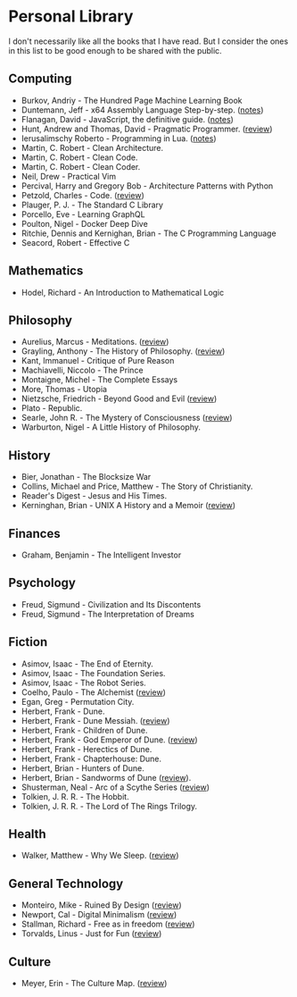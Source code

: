 # Personal Library

I don't necessarily like all the books that I have read. But I consider the
ones in this list to be good enough to be shared with the public.

## Computing

- Burkov, Andriy - The Hundred Page Machine Learning Book
- Duntemann, Jeff - x64 Assembly Language Step-by-step. ([notes](assorted/library/x64-assembly-language/index.md))
- Flanagan, David - JavaScript, the definitive guide. ([notes](assorted/library/javascript-the-definitive-guide/index.md))
- Hunt, Andrew and Thomas, David - Pragmatic Programmer. ([review](assorted/library/pragmatic-programmer/index.md))
- Ierusalimschy Roberto - Programming in Lua. ([notes](assorted/library/programming-in-lua/index.md))
- Martin, C. Robert - Clean Architecture.
- Martin, C. Robert - Clean Code.
- Martin, C. Robert - Clean Coder.
- Neil, Drew - Practical Vim
- Percival, Harry and Gregory Bob - Architecture Patterns with Python
- Petzold, Charles - Code. ([review](assorted/library/code/index.md))
- Plauger, P. J. - The Standard C Library
- Porcello, Eve - Learning GraphQL
- Poulton, Nigel - Docker Deep Dive
- Ritchie, Dennis and Kernighan, Brian - The C Programming Language
- Seacord, Robert - Effective C

## Mathematics

- Hodel, Richard - An Introduction to Mathematical Logic

## Philosophy

- Aurelius, Marcus - Meditations. ([review](assorted/library/meditations-marcus-aurelius/index.md))
- Grayling, Anthony - The History of Philosophy. ([review](assorted/library/history-of-philosophy-grayling/index.md))
- Kant, Immanuel - Critique of Pure Reason
- Machiavelli, Niccolo - The Prince
- Montaigne, Michel - The Complete Essays
- More, Thomas - Utopia
- Nietzsche, Friedrich - Beyond Good and Evil ([review](assorted/library/beyond-good-and-evil-nietzsche/index.md))
- Plato - Republic.
- Searle, John R. - The Mystery of Consciousness ([review](assorted/library/the-mystery-of-consciousness-searle/index.md))
- Warburton, Nigel - A Little History of Philosophy.

## History

- Bier, Jonathan - The Blocksize War
- Collins, Michael and Price, Matthew - The Story of Christianity.
- Reader's Digest - Jesus and His Times.
- Kerninghan, Brian - UNIX A History and a Memoir ([review](assorted/library/unix-a-history-and-a-memoir/index.md))

## Finances

- Graham, Benjamin - The Intelligent Investor

## Psychology

- Freud, Sigmund - Civilization and Its Discontents
- Freud, Sigmund - The Interpretation of Dreams

## Fiction

- Asimov, Isaac - The End of Eternity.
- Asimov, Isaac - The Foundation Series.
- Asimov, Isaac - The Robot Series.
- Coelho, Paulo - The Alchemist ([review](assorted/library/the-alchemist/index.md))
- Egan, Greg - Permutation City.
- Herbert, Frank - Dune.
- Herbert, Frank - Dune Messiah. ([review](assorted/library/dune-messiah/index.md))
- Herbert, Frank - Children of Dune.
- Herbert, Frank - God Emperor of Dune. ([review](assorted/library/god-emperor-of-dune/index.md))
- Herbert, Frank - Herectics of Dune.
- Herbert, Frank - Chapterhouse: Dune.
- Herbert, Brian - Hunters of Dune.
- Herbert, Brian - Sandworms of Dune ([review](assorted/library/sandworms-of-dune/index.md)).
- Shusterman, Neal - Arc of a Scythe Series ([review](assorted/library/arc-of-a-scythe/index.md))
- Tolkien, J. R. R. - The Hobbit.
- Tolkien, J. R. R. - The Lord of The Rings Trilogy.

## Health
- Walker, Matthew - Why We Sleep. ([review](assorted/library/why-we-sleep/index.md))

## General Technology

- Monteiro, Mike - Ruined By Design ([review](assorted/library/ruined-by-design/index.md))
- Newport, Cal - Digital Minimalism ([review](assorted/library/digital-minimalism/index.md))
- Stallman, Richard - Free as in freedom ([review](assorted/library/free-as-in-freedom/index.md))
- Torvalds, Linus - Just for Fun ([review](assorted/library/just-for-fun/index.md))

## Culture

- Meyer, Erin - The Culture Map. ([review](assorted/library/culture-map/index.md))
